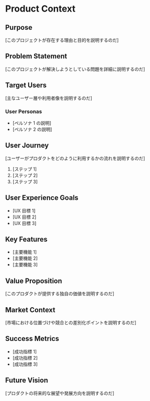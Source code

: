 # Product Context

## Purpose

[このプロジェクトが存在する理由と目的を説明するのだ]

## Problem Statement

[このプロジェクトが解決しようとしている問題を詳細に説明するのだ]

## Target Users

[主なユーザー層や利用者像を説明するのだ]

### User Personas

- [ペルソナ 1 の説明]
- [ペルソナ 2 の説明]

## User Journey

[ユーザーがプロダクトをどのように利用するかの流れを説明するのだ]

1. [ステップ 1]
2. [ステップ 2]
3. [ステップ 3]

## User Experience Goals

- [UX 目標 1]
- [UX 目標 2]
- [UX 目標 3]

## Key Features

- [主要機能 1]
- [主要機能 2]
- [主要機能 3]

## Value Proposition

[このプロダクトが提供する独自の価値を説明するのだ]

## Market Context

[市場における位置づけや競合との差別化ポイントを説明するのだ]

## Success Metrics

- [成功指標 1]
- [成功指標 2]
- [成功指標 3]

## Future Vision

[プロダクトの将来的な展望や発展方向を説明するのだ]
